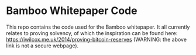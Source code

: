 # Bamboo Whitepaper Code

This repo contains the code used for the Bamboo whitepaper.
It all currently relates to proving solvency, of which the inspiration can be
found here: https://iwilcox.me.uk/2014/proving-bitcoin-reserves
(WARNING: the above link is not a secure webpage).
